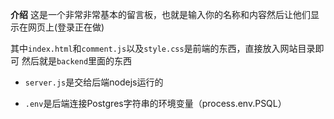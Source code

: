 **介绍**
这是一个非常非常基本的留言板，也就是输入你的名称和内容然后让他们显示在网页上(登录正在做)

其中`index.html`和`comment.js`以及`style.css`是前端的东西，直接放入网站目录即可
然后就是`backend`里面的东西

- `server.js`是交给后端nodejs运行的

- `.env`是后端连接Postgres字符串的环境变量（process.env.PSQL）